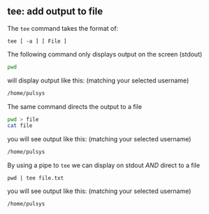 ## tee: add output to file

The `tee` command takes the format of:

```
tee [ -a ] [ File ]
```

The following command only displays output on the screen (stdout)

```bash
pwd
```

will display output like this: (matching your selected username)

```bash
/home/pulsys
```

The same command directs the output to a file

```bash
pwd > file
cat file
```
you will see output like this: (matching your selected username)

```bash
/home/pulsys
```
By using a pipe to `tee` we can display on stdout _AND_ direct to a file

```
pwd | tee file.txt
```
you will see output like this: (matching your selected username)

```bash
/home/pulsys
```